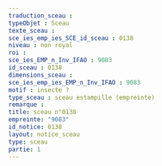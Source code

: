 ```yaml
---
traduction_sceau : 
typeObjet : Sceau
texte_sceau : 
sce_ies_emp_ies_SCE_id_sceau : 0138
niveau : non royal
roi : 
sce_ies_EMP_n_Inv_IFAO : 9083
id_sceau : 0138
dimensions_sceau : 
sce_ies_emp_ies_EMP_n_Inv_IFAO : 9083
motif : insecte ?
type_sceau : sceau estampille (empreinte)
remarque : 
title: sceau n°0138
empreinte: "9083"
id_notice: 0138
layout: notice_sceau
type: sceau
partie: 1
---
```

